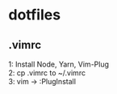 # dotfiles
## .vimrc
1: Install Node, Yarn, Vim-Plug\
2: cp .vimrc to ~/.vimrc\
3: vim -> :PlugInstall
